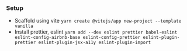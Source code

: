 ### Setup

- Scaffold using vite `yarn create @vitejs/app new-project --template vanilla`
- Install prettier, eslint `yarn add --dev eslint prettier babel-eslint eslint-config-airbnb-base eslint-config-prettier eslint-plugin-prettier eslint-plugin-jsx-a11y eslint-plugin-import`
